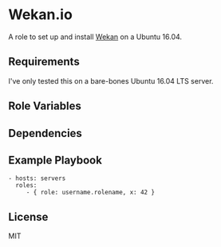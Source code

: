 Wekan.io
=========

A role to set up and install [Wekan](https://wekan.io) on a Ubuntu 16.04.

Requirements
------------

I've only tested this on a bare-bones Ubuntu 16.04 LTS server.

Role Variables
--------------


Dependencies
------------


Example Playbook
----------------

    - hosts: servers
      roles:
         - { role: username.rolename, x: 42 }

License
-------

MIT

